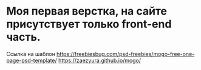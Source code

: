 # Моя первая верстка, на сайте присутствует только front-end часть.
Ссылка на шаблон https://freebiesbug.com/psd-freebies/mogo-free-one-page-psd-template/
https://zaezyura.github.io/mogo/
